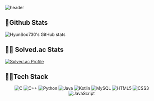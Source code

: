 ![header](https://capsule-render.vercel.app/api?type=waving&color=6495ED&height=300&section=header&text=HyunSoo&fontColor=7FFFD4&fontSize=55)
## 🏃Github Stats
![HyunSoo730's GitHub stats](https://github-readme-stats.vercel.app/api?username=HyunSoo730&show_icons=true&theme=great-gatsby&count_private=true)
## 🧛‍♂️ Solved.ac Stats
[![Solved.ac Profile](http://mazassumnida.wtf/api/generate_badge?boj=HyunSoo730)](https://solved.ac/HyunSoo730)
## 👨‍💻Tech Stack
<div style="text-align: center">

  ![C](https://img.shields.io/badge/c-%2300599C.svg?style=for-the-badge&logo=c&logoColor=white) 
  ![C++](https://img.shields.io/badge/c++-00599C.svg?style=for-the-badge&logo=c%2B%2B&logoColor=white) 
  ![Python](https://img.shields.io/badge/python-3670A0?style=for-the-badge&logo=python&logoColor=ffdd54)
  ![Java](https://img.shields.io/badge/java-%23ED8B00.svg?style=for-the-badge&logo=coffeescript&logoColor=2F2625) 
  ![Kotlin](https://img.shields.io/badge/kotlin-7F52FF.svg?style=for-the-badge&logo=kotlin&logoColor=white) 
  ![MySQL](https://img.shields.io/badge/mysql-%2300f.svg?style=for-the-badge&logo=mysql&logoColor=white) 
  ![HTML5](https://img.shields.io/badge/html5-E34F26.svg?style=for-the-badge&logo=Spring&logoColor=white)
  ![CSS3](https://img.shields.io/badge/CSS3-1572B6.svg?style=for-the-badge&logo=Css3&logoColor=white)
  ![JavaScript](https://img.shields.io/badge/JavaScript-F7DF1E.svg?style=for-the-badge&logo=JavaScript&logoColor=white)

</div>
